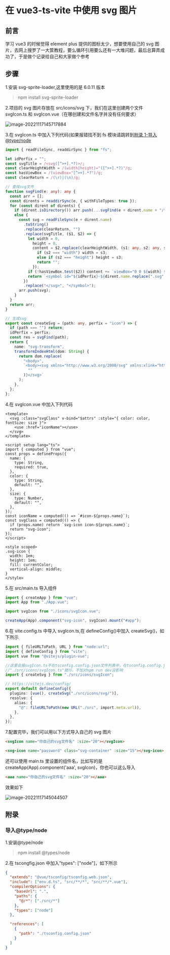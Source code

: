 # 在 vue3-ts-vite 中使用 svg 图片

## 前言

学习 vue3 的时候觉得 element plus 提供的图标太少，想要使用自己的 svg 图片，去网上搜罗了一大筐教程，要么循环引用要么还有一大堆问题，最后总算弄成功了，于是做个记录给自己和大家做个参考

## 步骤

1.安装 svg-sprite-loader,这里使用的是 6.0.11 版本

> npm install svg-sprite-loader

2.项目的 svg 图片存放在 src/icons/svg 下，我们在这里创建两个文件 svgIcon.ts 和 svgIcon.vue（在哪创建和文件名字并没有任何要求）

![image-20221117145717884](https://c2.im5i.com/2023/01/10/YPSmG.png)

3.在 svgIcon.ts 中加入下列代码(如果报错找不到 fs 模块请跳转到[附录 1-导入@type/node](#import-type-node)

```typescript
import { readFileSync, readdirSync } from "fs";

let idPerfix = "";
const svgTitle = /<svg([^>+].*?)>/;
const clearHeightWidth = /(width|height)="([^>+].*?)"/g;
const hasViewBox = /(viewBox="[^>+].*?")/g;
const clearReturn = /(\r)|(\n)/g;

// 查找svg文件
function svgFind(e: any): any {
  const arr = [];
  const dirents = readdirSync(e, { withFileTypes: true });
  for (const dirent of dirents) {
    if (dirent.isDirectory()) arr.push(...svgFind(e + dirent.name + "/"));
    else {
      const svg = readFileSync(e + dirent.name)
        .toString()
        .replace(clearReturn, "")
        .replace(svgTitle, ($1, $2) => {
          let width = 0,
            height = 0,
            content = $2.replace(clearHeightWidth, (s1: any, s2: any, s3: any) => {
              if (s2 === "width") width = s3;
              else if (s2 === "height") height = s3;
              return "";
            });
          if (!hasViewBox.test($2)) content += `viewBox="0 0 ${width} ${height}"`;
          return `<symbol id="${idPerfix}-${dirent.name.replace(".svg", "")}" ${content}>`;
        })
        .replace("</svg>", "</symbol>");
      arr.push(svg);
    }
  }
  return arr;
}

// 生成svg
export const createSvg = (path: any, perfix = "icon") => {
  if (path === "") return;
  idPerfix = perfix;
  const res = svgFind(path);
  return {
    name: "svg-transform",
    transformIndexHtml(dom: String) {
      return dom.replace(
        "<body>",
        `<body><svg xmlns="http://www.w3.org/2000/svg" xmlns:xlink="http://www.w3.org/1999/xlink" style="position: absolute; width: 0; height: 0">${res.join(
          ""
        )}</svg>`
      );
    },
  };
};
```

4.在 svgIcon.vue 中加入下列代码

```vue
<template>
  <svg :class="svgClass" v-bind="$attrs" :style="{ color: color, fontSize: size }">
    <use :href="iconName"></use>
  </svg>
</template>

<script setup lang="ts">
import { computed } from "vue";
const props = defineProps({
  name: {
    type: String,
    required: true,
  },
  color: {
    type: String,
    default: "",
  },
  size: {
    type: Number,
    default: "",
  },
});
const iconName = computed(() => `#icon-${props.name}`);
const svgClass = computed(() => {
  if (props.name) return `svg-icon icon-${props.name}`;
  return "svg-icon";
});
</script>

<style scoped>
.svg-icon {
  width: 1em;
  height: 1em;
  fill: currentColor;
  vertical-align: middle;
}
</style>
```

5.在 src/main.ts 导入组件

```typescript
import { createApp } from "vue";
import App from "./App.vue";

import svgIcon from "./icons/svgIcon.vue";

createApp(App).component("svg-icon", svgIcon).mount("#app");
```

6.在 vite.config.ts 中导入 svgIcon.ts,在 defineConfig()中加入 createSvg()，如下所示

```typescript
import { fileURLToPath, URL } from "node:url";
import { defineConfig } from "vite";
import vue from "@vitejs/plugin-vue";

//这里会报svgIcon.ts不在tsconfig.config.json文件列表中，在tsconfig.config.json的include里加
//"./src/icons/svgIcon.ts"就行，不加对npm run dev没影响
import { createSvg } from "./src/icons/svgIcon";

// https://vitejs.dev/config/
export default defineConfig({
  plugins: [vue(), createSvg("./src/icons/svg/")],
  resolve: {
    alias: {
      "@": fileURLToPath(new URL("./src", import.meta.url)),
    },
  },
});
```

7.配置完毕，我们可以用以下方式导入自己的 svg 图片

```html
<svgIcon name="你自己的svg文件名" :size="20"></svgIcon>
```

```html
<svg-icon name="password" class="svg-container" :size="15"></svg-icon>
```

还可以使用 main.ts 里设置的组件名，比如写的是 createApp(App).component('aaa', svgIcon)，你也可以这么导入

```html
<aaa name="你自己的svg文件名" :size="20"></aaa>
```

效果如下

![image-20221117145044507](https://c2.im5i.com/2023/01/10/YPNbW.png)

## 附录

<span id='import-type-node'></span>

### 导入@type/node

1.安装@type/node

> npm install @types/node

2.在 tscongfig.json 中加入"types": ["node"]，如下所示

```json
{
  "extends": "@vue/tsconfig/tsconfig.web.json",
  "include": ["env.d.ts", "src/**/*", "src/**/*.vue"],
  "compilerOptions": {
    "baseUrl": ".",
    "paths": {
      "@/*": ["./src/*"]
    },
    "types": ["node"]
  },

  "references": [
    {
      "path": "./tsconfig.config.json"
    }
  ]
}
```
